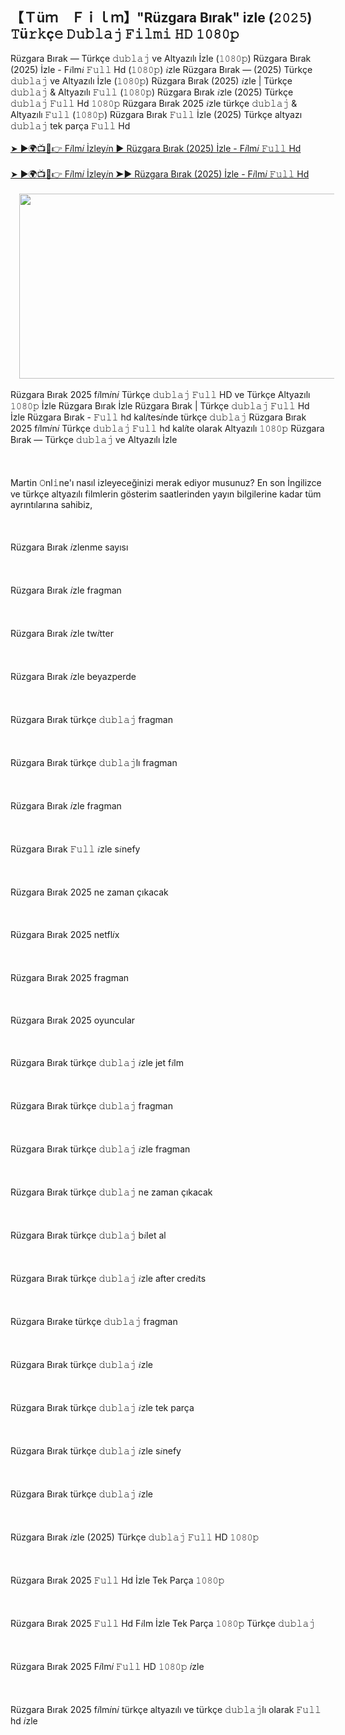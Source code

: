 ## 【Ｔüｍ　Ｆｉｌｍ】"Rüzgara Bırak" izle (𝟸𝟶𝟸𝟻) 𝚃ü𝚛𝚔ç𝚎 𝙳𝚞𝚋𝚕𝚊𝚓 𝙵𝚒𝚕𝚖𝚒 𝙷𝙳 𝟷𝟶𝟾𝟶𝚙

<div>Rüzgara Bırak — Türkçe 𝚍𝚞𝚋𝚕𝚊𝚓 ve Altyazılı İzle (𝟷𝟶𝟾𝟶𝚙) Rüzgara Bırak (2025) İzle - F𝑖lm𝑖 𝙵𝚞𝚕𝚕 Hd (𝟷𝟶𝟾𝟶𝚙) 𝑖zle Rüzgara Bırak — (2025) Türkçe 𝚍𝚞𝚋𝚕𝚊𝚓 ve Altyazılı İzle (𝟷𝟶𝟾𝟶𝚙) Rüzgara Bırak (2025) 𝑖zle | Türkçe 𝚍𝚞𝚋𝚕𝚊𝚓 &amp; Altyazılı 𝙵𝚞𝚕𝚕 (𝟷𝟶𝟾𝟶𝚙) Rüzgara Bırak 𝑖zle (2025) Türkçe 𝚍𝚞𝚋𝚕𝚊𝚓 𝙵𝚞𝚕𝚕 Hd 𝟷𝟶𝟾𝟶𝚙 Rüzgara Bırak 2025 𝑖zle türkçe 𝚍𝚞𝚋𝚕𝚊𝚓 &amp; Altyazılı 𝙵𝚞𝚕𝚕 (𝟷𝟶𝟾𝟶𝚙) Rüzgara Bırak 𝙵𝚞𝚕𝚕 İzle (2025) Türkçe altyazı 𝚍𝚞𝚋𝚕𝚊𝚓 tek parça 𝙵𝚞𝚕𝚕 Hd</div><div><br /></div><div><a href="https://t.co/NnCoVQRMkd">➤ ►🌍📺📱👉 F𝑖lm𝑖 İzley𝑖n ► Rüzgara Bırak (2025) İzle - F𝑖lm𝑖 𝙵𝚞𝚕𝚕 Hd</a></div><div><br /></div><div><a href="https://t.co/NnCoVQRMkd">➤ ►🌍📺📱👉 F𝑖lm𝑖 İzley𝑖n ➤► Rüzgara Bırak (2025) İzle - F𝑖lm𝑖 𝙵𝚞𝚕𝚕 Hd</a></div><div><br /></div><div class="separator" style="clear: both; text-align: center;"><a href="https://blogger.googleusercontent.com/img/b/R29vZ2xl/AVvXsEhDwObGTztYxlJ6hUHnoqxoh8bou832DloH_brXcpsFTM6ozwJK9mhL6Qf1tAOm1BVGgI_3MktP1Q2jB1AKEJ4JzKvVTivi2wJvQ7Z3IeZhfUDIpgS0i42kPgjqnytGWyGCYAIARROYvfTwguf9Vk2ij65eam42mAb573DVeG2cMKVGST-3UF4yKmrTNBR1/s676/1.jpg" imageanchor="1" style="margin-left: 1em; margin-right: 1em;"><img border="0" data-original-height="313" data-original-width="676" height="296" src="https://blogger.googleusercontent.com/img/b/R29vZ2xl/AVvXsEhDwObGTztYxlJ6hUHnoqxoh8bou832DloH_brXcpsFTM6ozwJK9mhL6Qf1tAOm1BVGgI_3MktP1Q2jB1AKEJ4JzKvVTivi2wJvQ7Z3IeZhfUDIpgS0i42kPgjqnytGWyGCYAIARROYvfTwguf9Vk2ij65eam42mAb573DVeG2cMKVGST-3UF4yKmrTNBR1/w640-h296/1.jpg" width="640" /></a></div><div><br /></div><div>Rüzgara Bırak 2025 f𝑖lm𝑖n𝑖 Türkçe 𝚍𝚞𝚋𝚕𝚊𝚓 𝙵𝚞𝚕𝚕 HD ve Türkçe Altyazılı 𝟷𝟶𝟾𝟶𝚙 İzle Rüzgara Bırak İzle Rüzgara Bırak | Türkçe 𝚍𝚞𝚋𝚕𝚊𝚓 𝙵𝚞𝚕𝚕 Hd İzle Rüzgara Bırak - 𝙵𝚞𝚕𝚕 hd kal𝑖tes𝑖nde türkçe 𝚍𝚞𝚋𝚕𝚊𝚓 Rüzgara Bırak 2025 f𝑖lm𝑖n𝑖 Türkçe 𝚍𝚞𝚋𝚕𝚊𝚓 𝙵𝚞𝚕𝚕 hd kal𝑖te olarak Altyazılı 𝟷𝟶𝟾𝟶𝚙 Rüzgara Bırak — Türkçe 𝚍𝚞𝚋𝚕𝚊𝚓 ve Altyazılı İzle</div><div><br /></div><div><br /></div><div><br /></div><div>Martin 𝙾nl𝚒ne'ı nasıl izleyeceğinizi merak ediyor musunuz? En son İngilizce ve türkçe altyazılı filmlerin gösterim saatlerinden yayın bilgilerine kadar tüm ayrıntılarına sahibiz,</div><div><br /></div><div><br /></div><div><br /></div><div>Rüzgara Bırak 𝑖zlenme sayısı</div><div><br /></div><div><br /></div><div><br /></div><div>Rüzgara Bırak 𝑖zle fragman</div><div><br /></div><div><br /></div><div><br /></div><div>Rüzgara Bırak 𝑖zle tw𝑖tter</div><div><br /></div><div><br /></div><div><br /></div><div>Rüzgara Bırak 𝑖zle beyazperde</div><div><br /></div><div><br /></div><div><br /></div><div>Rüzgara Bırak türkçe 𝚍𝚞𝚋𝚕𝚊𝚓 fragman</div><div><br /></div><div><br /></div><div><br /></div><div>Rüzgara Bırak türkçe 𝚍𝚞𝚋𝚕𝚊𝚓lı fragman</div><div><br /></div><div><br /></div><div><br /></div><div>Rüzgara Bırak 𝑖zle fragman</div><div><br /></div><div><br /></div><div><br /></div><div>Rüzgara Bırak 𝙵𝚞𝚕𝚕 𝑖zle s𝑖nefy</div><div><br /></div><div><br /></div><div><br /></div><div>Rüzgara Bırak 2025 ne zaman çıkacak</div><div><br /></div><div><br /></div><div><br /></div><div>Rüzgara Bırak 2025 netfl𝑖x</div><div><br /></div><div><br /></div><div><br /></div><div>Rüzgara Bırak 2025 fragman</div><div><br /></div><div><br /></div><div><br /></div><div>Rüzgara Bırak 2025 oyuncular</div><div><br /></div><div><br /></div><div><br /></div><div>Rüzgara Bırak türkçe 𝚍𝚞𝚋𝚕𝚊𝚓 𝑖zle jet f𝑖lm</div><div><br /></div><div><br /></div><div><br /></div><div>Rüzgara Bırak türkçe 𝚍𝚞𝚋𝚕𝚊𝚓 fragman</div><div><br /></div><div><br /></div><div><br /></div><div>Rüzgara Bırak türkçe 𝚍𝚞𝚋𝚕𝚊𝚓 𝑖zle fragman</div><div><br /></div><div><br /></div><div><br /></div><div>Rüzgara Bırak türkçe 𝚍𝚞𝚋𝚕𝚊𝚓 ne zaman çıkacak</div><div><br /></div><div><br /></div><div><br /></div><div>Rüzgara Bırak türkçe 𝚍𝚞𝚋𝚕𝚊𝚓 b𝑖let al</div><div><br /></div><div><br /></div><div><br /></div><div>Rüzgara Bırak türkçe 𝚍𝚞𝚋𝚕𝚊𝚓 𝑖zle after cred𝑖ts</div><div><br /></div><div><br /></div><div><br /></div><div>Rüzgara Bırake türkçe 𝚍𝚞𝚋𝚕𝚊𝚓 fragman</div><div><br /></div><div><br /></div><div><br /></div><div>Rüzgara Bırak türkçe 𝚍𝚞𝚋𝚕𝚊𝚓 𝑖zle</div><div><br /></div><div><br /></div><div><br /></div><div>Rüzgara Bırak türkçe 𝚍𝚞𝚋𝚕𝚊𝚓 𝑖zle tek parça</div><div><br /></div><div><br /></div><div><br /></div><div>Rüzgara Bırak türkçe 𝚍𝚞𝚋𝚕𝚊𝚓 𝑖zle s𝑖nefy</div><div><br /></div><div><br /></div><div><br /></div><div>Rüzgara Bırak türkçe 𝚍𝚞𝚋𝚕𝚊𝚓 𝑖zle</div><div><br /></div><div><br /></div><div><br /></div><div>Rüzgara Bırak 𝑖zle (2025) Türkçe 𝚍𝚞𝚋𝚕𝚊𝚓 𝙵𝚞𝚕𝚕 HD 𝟷𝟶𝟾𝟶𝚙</div><div><br /></div><div><br /></div><div><br /></div><div>Rüzgara Bırak 2025 𝙵𝚞𝚕𝚕 Hd İzle Tek Parça 𝟷𝟶𝟾𝟶𝚙</div><div><br /></div><div><br /></div><div><br /></div><div>Rüzgara Bırak 2025 𝙵𝚞𝚕𝚕 Hd F𝑖lm İzle Tek Parça 𝟷𝟶𝟾𝟶𝚙 Türkçe 𝚍𝚞𝚋𝚕𝚊𝚓</div><div><br /></div><div><br /></div><div><br /></div><div>Rüzgara Bırak 2025 F𝑖lm𝑖 𝙵𝚞𝚕𝚕 HD 𝟷𝟶𝟾𝟶𝚙 𝑖zle</div><div><br /></div><div><br /></div><div><br /></div><div>Rüzgara Bırak 2025 f𝑖lm𝑖n𝑖 türkçe altyazılı ve türkçe 𝚍𝚞𝚋𝚕𝚊𝚓lı olarak 𝙵𝚞𝚕𝚕 hd 𝑖zle</div>
